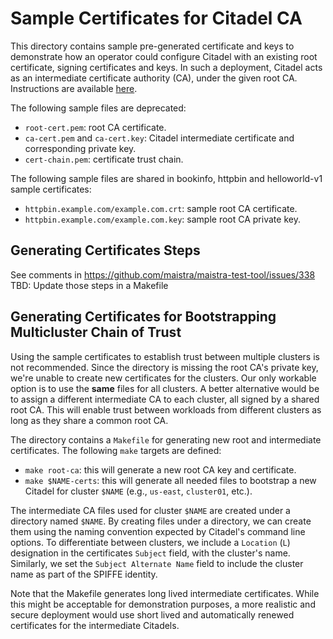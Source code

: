 # Sample Certificates for Citadel CA

This directory contains sample pre-generated certificate and keys to demonstrate how an operator could configure Citadel with an existing root certificate, signing certificates and keys. In such
a deployment, Citadel acts as an intermediate certificate authority (CA), under the given root CA.
Instructions are available [here](https://istio.io/docs/tasks/security/plugin-ca-cert/).

The following sample files are deprecated:

- `root-cert.pem`: root CA certificate.
- `ca-cert.pem` and `ca-cert.key`: Citadel intermediate certificate and corresponding private key.
- `cert-chain.pem`: certificate trust chain.

The following sample files are shared in bookinfo, httpbin and helloworld-v1 sample certificates:

- `httpbin.example.com/example.com.crt`: sample root CA certificate.
- `httpbin.example.com/example.com.key`: sample root CA private key.

## Generating Certificates Steps

See comments in https://github.com/maistra/maistra-test-tool/issues/338
TBD: Update those steps in a Makefile

## Generating Certificates for Bootstrapping Multicluster Chain of Trust

Using the sample certificates to establish trust between multiple clusters is not recommended.
Since the directory is missing the root CA's private key, we're unable to create new certificates
for the clusters. Our only workable option is to use the **same** files for all clusters.
A better alternative would be to assign a different intermediate CA to each cluster, all signed by
a shared root CA. This will enable trust between workloads from different clusters as long as
they share a common root CA.

The directory contains a `Makefile` for generating new root and intermediate certificates.
The following `make` targets are defined:

- `make root-ca`: this will generate a new root CA key and certificate.
- `make $NAME-certs`: this will generate all needed files to bootstrap a new Citadel for cluster `$NAME` (e.g., `us-east`, `cluster01`, etc.).

The intermediate CA files used for cluster `$NAME` are created under a directory named
`$NAME`. By creating files under a directory, we can create them using the naming convention
expected by Citadel's command line options. To differentiate between clusters, we include a
`Location` (`L`) designation in the certificates `Subject` field, with the cluster's name.
Similarly, we set the `Subject Alternate Name` field to include the cluster name as part
of the SPIFFE identity.

Note that the Makefile generates long lived intermediate certificates. While this might be
acceptable for demonstration purposes, a more realistic and secure deployment would use short
lived and automatically renewed certificates for the intermediate Citadels.